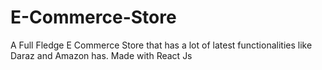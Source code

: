 # E-Commerce-Store
A Full Fledge E Commerce Store that has a lot of latest functionalities like Daraz and Amazon has. Made with React Js
